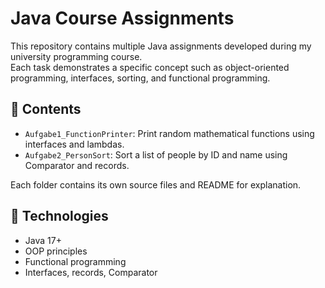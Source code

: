 # Java Course Assignments

This repository contains multiple Java assignments developed during my university programming course.  
Each task demonstrates a specific concept such as object-oriented programming, interfaces, sorting, and functional programming.

## 📂 Contents

- `Aufgabe1_FunctionPrinter`: Print random mathematical functions using interfaces and lambdas.
- `Aufgabe2_PersonSort`: Sort a list of people by ID and name using Comparator and records.

Each folder contains its own source files and README for explanation.

## 🔧 Technologies

- Java 17+
- OOP principles
- Functional programming
- Interfaces, records, Comparator
